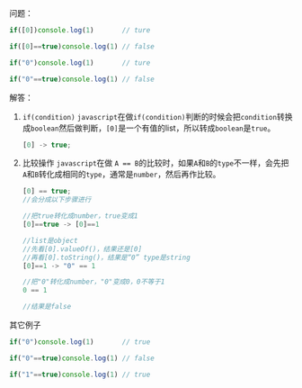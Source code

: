 问题：
``` javascript
if([0])console.log(1)		// ture

if([0]==true)console.log(1) // false

if("0")console.log(1)		// ture

if("0"==true)console.log(1) // false
```

解答：

1. `if(condition)`
`javascript`在做`if(condition)`判断的时候会把`condition`转换成`boolean`然后做判断，`[0]`是一个有值的list，所以转成`boolean`是`true`。

	``` javascript
	[0] -> true; 
	```

2. 比较操作
`javascript`在做 `A == B`的比较时，如果`A`和`B`的`type`不一样，会先把`A`和`B`转化成相同的`type`，通常是`number`，然后再作比较。
	
	``` javascript
	[0] == true; 
	//会分成以下步骤进行
	
	//把true转化成number，true变成1
	[0]==true -> [0]==1
	
	//list是object
	//先看[0].valueOf()，结果还是[0]
	//再看[0].toString()，结果是“0” type是string
	[0]==1 -> "0" == 1
	
	//把"0"转化成number，"0"变成0，0不等于1
	0 == 1
	
	//结果是false
	```

其它例子

```javascript
if("0")console.log(1)		// true

if("0"==true)console.log(1) // false

if("1"==true)console.log(1) // true
```
